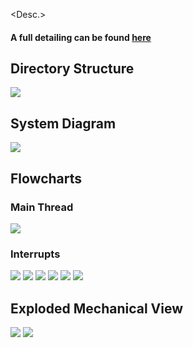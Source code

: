 
<Desc.>

#### A full detailing can be found [here](www.markhofmeister.com/) 

## Directory Structure 

![](figures/hierarchy.png)

## System Diagram

![](figures/system-diagrams/system-diagram-v2.png)

## Flowcharts
### Main Thread
![](figures/flowcharts/state-machine_main-thread-v1.png) 
### Interrupts
<!---
<a href="url"><img src="https://github.com/Markahofmeister/sinking-clock/figures/flowcharts/state-machine_RTC-interrupt-v1.png" width=50%></a>
-->
![](figures/flowcharts/state-machine_RTC-interrupt-v1.png) 
![](figures/flowcharts/state-machine_display-button-interrupt-v1.png) 
![](figures/flowcharts/state-machine_alarm-ENABLE-button-interrupt-v1.png) 
![](figures/flowcharts/state-machine_alarm-SET-button-interrupt-v1.png) 
![](figures/flowcharts/state-machine_hour-SET-button-interrupt-v1.png) 
![](figures/flowcharts/state-machine_minute-SET-button-interrupt-v1.png) 

## Exploded Mechanical View
	
![](fab/exploded-view-v1.png)
![](fab/exploded-view-animation-v)
